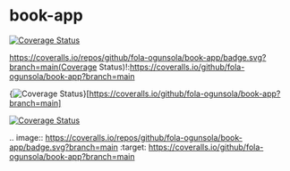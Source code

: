 # book-app
[![Coverage Status](https://coveralls.io/repos/github/fola-ogunsola/book-app/badge.svg?branch=main)](https://coveralls.io/github/fola-ogunsola/book-app?branch=main)

https://coveralls.io/repos/github/fola-ogunsola/book-app/badge.svg?branch=main(Coverage Status)!:https://coveralls.io/github/fola-ogunsola/book-app?branch=main

{<img src="https://coveralls.io/repos/github/fola-ogunsola/book-app/badge.svg?branch=main" alt="Coverage Status" />}[https://coveralls.io/github/fola-ogunsola/book-app?branch=main]

<a href='https://coveralls.io/github/fola-ogunsola/book-app?branch=main'><img src='https://coveralls.io/repos/github/fola-ogunsola/book-app/badge.svg?branch=main' alt='Coverage Status' /></a>

.. image:: https://coveralls.io/repos/github/fola-ogunsola/book-app/badge.svg?branch=main
:target: https://coveralls.io/github/fola-ogunsola/book-app?branch=main
